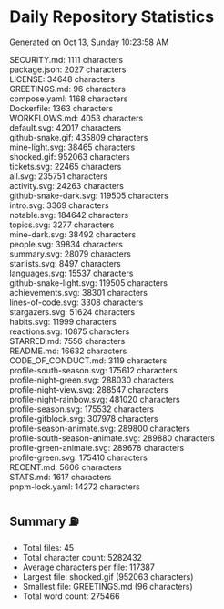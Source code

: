 # Daily Repository Statistics 
Generated on Oct 13, Sunday 10:23:58 AM  

SECURITY.md: 1111 characters  
package.json: 2027 characters  
LICENSE: 34648 characters  
GREETINGS.md: 96 characters  
compose.yaml: 1168 characters  
Dockerfile: 1363 characters  
WORKFLOWS.md: 4053 characters  
default.svg: 42017 characters  
github-snake.gif: 435809 characters  
mine-light.svg: 38465 characters  
shocked.gif: 952063 characters  
tickets.svg: 22465 characters  
all.svg: 235751 characters  
activity.svg: 24263 characters  
github-snake-dark.svg: 119505 characters  
intro.svg: 3369 characters  
notable.svg: 184642 characters  
topics.svg: 3277 characters  
mine-dark.svg: 38492 characters  
people.svg: 39834 characters  
summary.svg: 28079 characters  
starlists.svg: 8497 characters  
languages.svg: 15537 characters  
github-snake-light.svg: 119505 characters  
achievements.svg: 38301 characters  
lines-of-code.svg: 3308 characters  
stargazers.svg: 51624 characters  
habits.svg: 11999 characters  
reactions.svg: 10875 characters  
STARRED.md: 7556 characters  
README.md: 16632 characters  
CODE_OF_CONDUCT.md: 3119 characters  
profile-south-season.svg: 175612 characters  
profile-night-green.svg: 288030 characters  
profile-night-view.svg: 288547 characters  
profile-night-rainbow.svg: 481020 characters  
profile-season.svg: 175532 characters  
profile-gitblock.svg: 307978 characters  
profile-season-animate.svg: 289800 characters  
profile-south-season-animate.svg: 289880 characters  
profile-green-animate.svg: 289678 characters  
profile-green.svg: 175410 characters  
RECENT.md: 5606 characters  
STATS.md: 1617 characters  
pnpm-lock.yaml: 14272 characters  

## Summary ⛽  
- Total files: 45  
- Total character count: 5282432  
- Average characters per file: 117387  
- Largest file: shocked.gif (952063 characters)  
- Smallest file: GREETINGS.md (96 characters)  
- Total word count: 275466  
